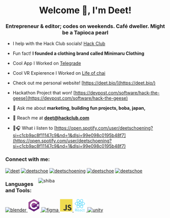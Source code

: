 <h1 align="center">Welcome 🏴, I'm Deet!</h1>
<h3 align="center">Entrepreneur & editor; codes on weekends. Café dweller. Might be a Tapioca pearl</h3>

- I help with the Hack Club socials! [Hack Club](https://www.instagram.com/)

- Fun fact! **I founded a clothing brand called Minimaru Clothing**

- Cool App I Worked on [Telegrade](https://apps.apple.com/us/app/telegrade/id1667140470)

- Cool VR Expierence I Worked on [Life of chai](https://github.com/Deetschoe/lifeofchai)

- Check out me personal website! [https://deet.bio/](https://deet.bio/)

- Hackathon Project that won! [https://devpost.com/software/hack-the-geese](https://devpost.com/software/hack-the-geese)

- 🎋 Ask me about **marketing, building fun projects, boba, japan,**

- 💌 Reach me at **deet@hackclub.com**

- 🐶🎧 What i listen to [https://open.spotify.com/user/deetschoening?si=c1cb9ac8f11147c9&nd=1&dlsi=99e098c0195b48f7](https://open.spotify.com/user/deetschoening?si=c1cb9ac8f11147c9&nd=1&dlsi=99e098c0195b48f7)

<h3 align="left">Connect with me:</h3>
<p align="left">
<a href="https://dev.to/deet" target="blank"><img align="center" src="https://raw.githubusercontent.com/rahuldkjain/github-profile-readme-generator/master/src/images/icons/Social/devto.svg" alt="deet" height="30" width="40" /></a>
<a href="https://twitter.com/deetschoe" target="blank"><img align="center" src="https://raw.githubusercontent.com/rahuldkjain/github-profile-readme-generator/master/src/images/icons/Social/twitter.svg" alt="deetschoe" height="30" width="40" /></a>
<a href="https://linkedin.com/in/deetschoening" target="blank"><img align="center" src="https://raw.githubusercontent.com/rahuldkjain/github-profile-readme-generator/master/src/images/icons/Social/linked-in-alt.svg" alt="deetschoening" height="30" width="40" /></a>
<a href="https://instagram.com/deetschoe" target="blank"><img align="center" src="https://raw.githubusercontent.com/rahuldkjain/github-profile-readme-generator/master/src/images/icons/Social/instagram.svg" alt="deetschoe" height="30" width="40" /></a>
<a href="https://www.youtube.com/c/deetschoe" target="blank"><img align="center" src="https://raw.githubusercontent.com/rahuldkjain/github-profile-readme-generator/master/src/images/icons/Social/youtube.svg" alt="deetschoe" height="30" width="40" /></a>
</p>

<img align ="right" alt="shiba" width="400" src="https://media.tenor.com/Hfrdgtx3o1wAAAAd/shiba-inu-shiba.gif"></img>
<h3 align="left">Languages and Tools:</h3>
<p align="left"> <a href="https://www.blender.org/" target="_blank" rel="noreferrer"> <img src="https://download.blender.org/branding/community/blender_community_badge_white.svg" alt="blender" width="40" height="40"/> </a> <a href="https://www.w3schools.com/cs/" target="_blank" rel="noreferrer"> <img src="https://raw.githubusercontent.com/devicons/devicon/master/icons/csharp/csharp-original.svg" alt="csharp" width="40" height="40"/> </a> <a href="https://www.figma.com/" target="_blank" rel="noreferrer"> <img src="https://www.vectorlogo.zone/logos/figma/figma-icon.svg" alt="figma" width="40" height="40"/> </a> <a href="https://developer.mozilla.org/en-US/docs/Web/JavaScript" target="_blank" rel="noreferrer"> <img src="https://raw.githubusercontent.com/devicons/devicon/master/icons/javascript/javascript-original.svg" alt="javascript" width="40" height="40"/> </a> <a href="https://reactjs.org/" target="_blank" rel="noreferrer"> <img src="https://raw.githubusercontent.com/devicons/devicon/master/icons/react/react-original-wordmark.svg" alt="react" width="40" height="40"/> </a> <a href="https://unity.com/" target="_blank" rel="noreferrer"> <img src="https://www.vectorlogo.zone/logos/unity3d/unity3d-icon.svg" alt="unity" width="40" height="40"/> </a> </p>
